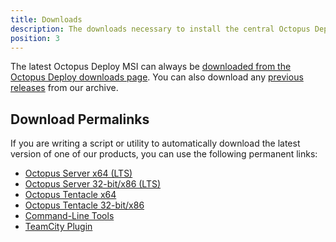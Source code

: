 ```yaml
---
title: Downloads
description: The downloads necessary to install the central Octopus Deploy Server, Tentacles, Command-line Tools, and the TeamCity Plugin.
position: 3
---
```

The latest Octopus Deploy MSI can always be [downloaded from the Octopus Deploy downloads page](https://octopus.com/downloads). You can also download any [previous releases](https://octopus.com/downloads/previous) from our archive.

## Download Permalinks

If you are writing a script or utility to automatically download the latest version of one of our products, you can use the following permanent links:

 - [Octopus Server x64 (LTS)](https://octopus.com/downloads/latest/WindowsX64/OctopusServer)
 - [Octopus Server 32-bit/x86 (LTS)](https://octopus.com/downloads/latest/WindowsX86/OctopusServer)
 - [Octopus Tentacle x64](https://octopus.com/downloads/latest/WindowsX64/OctopusTentacle)
 - [Octopus Tentacle 32-bit/x86](https://octopus.com/downloads/latest/WindowsX86/OctopusTentacle)
 - [Command-Line Tools](https://octopus.com/downloads/latest/CommandLineTools)
 - [TeamCity Plugin](https://octopus.com/downloads/latest/TeamCityPlugin)
